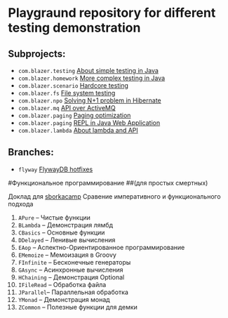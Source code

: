 # Playgraund repository for different testing demonstration

## Subprojects:

 * `com.blazer.testing` [About simple testing in Java](http://blog.blzr.me/2012/08/blog-post_3.html)
 * `com.blazer.homework` [More complex testing in Java](http://blog.blzr.me/2012/08/blog-post_10.html)
 * `com.blazer.scenario` [Hardcore testing](http://blog.blzr.me/2013/03/blog-post_27.html)
 * `com.blazer.fs` [File system testing](http://blog.blzr.me/2013/05/blog-post_31.html)
 * `com.blazer.npo` [Solving N+1 problem in Hibernate](http://blog.blzr.me/2013/11/n1-hibernate.html)
 * `com.blazer.mq` [API over ActiveMQ](http://blog.blzr.me/2013/11/api-over-activemq.html)
 * `com.blazer.paging` [Paging optimization](http://blog.blzr.me/2013/12/blog-post_8.html)
 * `com.blazer.paging` [REPL in Java Web Application](http://blog.blzr.me/2013/12/repl-java-web-application.html)
 * `com.blazer.lambda` [About lambda and API](http://blog.blzr.me/2014/03/api.html)

## Branches:

 * `flyway` [FlywayDB hotfixes](http://flywaydb.org/documentation/faq.html#hot-fixes)

#Функциональное программирование
##(для простых смертных)

Доклад для [sborkacamp](https://vk.com/sborkacamp)
Сравение императивного и функционального подхода

1. `APure` – Чистые функции
2. `BLambda` – Демонстрация лямбд
3. `CBasics` – Основные функции
4. `DDelayed` – Ленивые вычисления
5. `EAop` – Аспектно-Ориентированное программирование
6. `EMemoize` – Мемоизация в Groovy
7. `FInfinite` – Бесконечные генераторы
8. `GAsync` – Асинхронные вычисления
9. `HChaining` – Демонстрация Optional
10. `IFileRead` – Обработка файла
11. `JParallel`– Параллельная обработка
12. `YMonad` – Демонстрация монад
13. `ZCommon` – Полезные функции для демки
